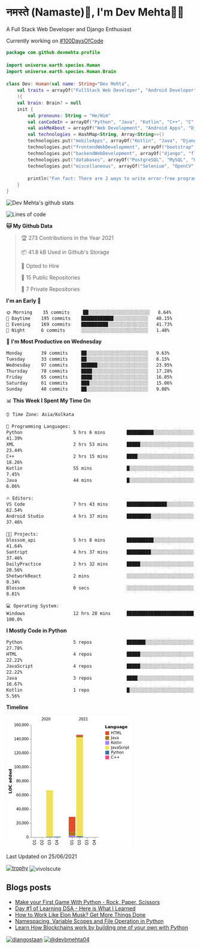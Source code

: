 # नमस्ते (Namaste):pray:, I'm Dev Mehta:man_technologist:
A Full Stack Web Developer and Django Enthusiast

Currently working on [#100DaysOfCode](https://github.com/Dev-Mehta/100DaysOfCode/)

```kotlin
package com.github.devmehta.profile

import universe.earth.species.Human
import universe.earth.species.Human.Brain

class Dev: Human(val name: String="Dev Mehta",
    val traits = arrayOf("FullStack Web Developer", "Android Developer", "React Native Developer")
    ){
    val brain: Brain? = null
    init {
        val pronouns: String = "He/Him"
        val canCodeIn = arrayOf("Python", "Java", "Kotlin", "C++", "C", "JavaScript")
        val askMeAbout = arrayOf("Web Development", "Android Apps", "Django")
        val technologies = HashMap<String, Array<String>>()
        technologies.put("mobileApps", arrayOf("Kotlin", "Java", "Django APIs"))
        technologies.put("frontendWebDevelopment", arrayOf("bootstrap", "React.js", "tailwindcss"))
        technologies.put("backendWebDevelopment", arrayOf("django", "flask"))
        technologies.put("databases", arrayOf("PostgreSQL", "MySQL", "Oracle", "SQLite3"))
        technologies.put("miscellaneous", arrayOf("Selenium", "OpenCV", "Figma", "Adobe XD", "Canva"))

        println("Fun fact: There are 2 ways to write error-free programs, only the 3rd one works")
    }
}
```
![Dev Mehta's github stats](https://github-readme-stats.vercel.app/api?username=Dev-Mehta&count_private=true&show_icons=true&theme=nightowl)

<!--START_SECTION:waka-->
![Lines of code](https://img.shields.io/badge/From%20Hello%20World%20I%27ve%20Written-242492%20lines%20of%20code-blue)

**🐱 My Github Data** 

> 🏆 273 Contributions in the Year 2021
 > 
> 📦 41.8 kB Used in Github's Storage 
 > 
> 💼 Opted to Hire
 > 
> 📜 15 Public Repositories 
 > 
> 🔑 7 Private Repositories  
 > 
**I'm an Early 🐤** 

```text
🌞 Morning    35 commits     ██░░░░░░░░░░░░░░░░░░░░░░░   8.64% 
🌆 Daytime    195 commits    ████████████░░░░░░░░░░░░░   48.15% 
🌃 Evening    169 commits    ██████████░░░░░░░░░░░░░░░   41.73% 
🌙 Night      6 commits      ░░░░░░░░░░░░░░░░░░░░░░░░░   1.48%

```
📅 **I'm Most Productive on Wednesday** 

```text
Monday       39 commits     ██░░░░░░░░░░░░░░░░░░░░░░░   9.63% 
Tuesday      33 commits     ██░░░░░░░░░░░░░░░░░░░░░░░   8.15% 
Wednesday    97 commits     ██████░░░░░░░░░░░░░░░░░░░   23.95% 
Thursday     70 commits     ████░░░░░░░░░░░░░░░░░░░░░   17.28% 
Friday       65 commits     ████░░░░░░░░░░░░░░░░░░░░░   16.05% 
Saturday     61 commits     ███░░░░░░░░░░░░░░░░░░░░░░   15.06% 
Sunday       40 commits     ██░░░░░░░░░░░░░░░░░░░░░░░   9.88%

```


📊 **This Week I Spent My Time On** 

```text
⌚︎ Time Zone: Asia/Kolkata

💬 Programming Languages: 
Python                   5 hrs 6 mins        ██████████░░░░░░░░░░░░░░░   41.39% 
XML                      2 hrs 53 mins       █████░░░░░░░░░░░░░░░░░░░░   23.44% 
C++                      2 hrs 15 mins       ████░░░░░░░░░░░░░░░░░░░░░   18.26% 
Kotlin                   55 mins             █░░░░░░░░░░░░░░░░░░░░░░░░   7.45% 
Java                     44 mins             █░░░░░░░░░░░░░░░░░░░░░░░░   6.06%

🔥 Editors: 
VS Code                  7 hrs 43 mins       ███████████████░░░░░░░░░░   62.54% 
Android Studio           4 hrs 37 mins       █████████░░░░░░░░░░░░░░░░   37.46%

🐱‍💻 Projects: 
blossom_api              5 hrs 8 mins        ██████████░░░░░░░░░░░░░░░   41.64% 
Santript                 4 hrs 37 mins       █████████░░░░░░░░░░░░░░░░   37.46% 
DailyPractice            2 hrs 32 mins       █████░░░░░░░░░░░░░░░░░░░░   20.56% 
ShetworkReact            2 mins              ░░░░░░░░░░░░░░░░░░░░░░░░░   0.34% 
Blossom                  0 secs              ░░░░░░░░░░░░░░░░░░░░░░░░░   0.01%

💻 Operating System: 
Windows                  12 hrs 20 mins      █████████████████████████   100.0%

```

**I Mostly Code in Python** 

```text
Python                   5 repos             ███████░░░░░░░░░░░░░░░░░░   27.78% 
HTML                     4 repos             █████░░░░░░░░░░░░░░░░░░░░   22.22% 
JavaScript               4 repos             █████░░░░░░░░░░░░░░░░░░░░   22.22% 
Java                     3 repos             ████░░░░░░░░░░░░░░░░░░░░░   16.67% 
Kotlin                   1 repo              █░░░░░░░░░░░░░░░░░░░░░░░░   5.56%

```


**Timeline**

![Chart not found](https://raw.githubusercontent.com/Dev-Mehta/Dev-Mehta/master/charts/bar_graph.png) 


 Last Updated on 25/06/2021
<!--END_SECTION:waka-->
[![trophy](https://github-profile-trophy.vercel.app/?username=Dev-Mehta)](https://github.com/ryo-ma/github-profile-trophy)
<img align="center" src="https://github-readme-streak-stats.herokuapp.com/?user=Dev-Mehta&" alt="vivolscute" />
## Blogs posts<!-- BLOG-POST-LIST:START -->
- [Make your First Game With Python - Rock, Paper, Scissors](https://simplifiedweb.netlify.app/make-your-first-game-with-python-rock-paper-scissors/)
- [Day #1 of Learning DSA - Here is What I Learned](https://simplifiedweb.netlify.app/day-1-of-learning-dsa-here-is-what-i-learned/)
- [How to Work Like Elon Musk? Get More Things Done](https://simplifiedweb.netlify.app/how-to-work-like-elon-musk-get-more-things-done/)
- [Namespacing, Variable Scopes and File Operation in Python](https://simplifiedweb.netlify.app/namespacing-variable-scopes-and-file-operation-in-python/)
- [Learn How Blockchains work by building one of your own with Python](https://simplifiedweb.netlify.app/learn-blockchain-by-building-one-of-your-own-with-python/)
<!-- BLOG-POST-LIST:END -->
<a href="https://instagram.com/djangostaan" target="blank"><img align="center" src="https://cdn.jsdelivr.net/npm/simple-icons@3.0.1/icons/instagram.svg" alt="djangostaan" height="30" width="30" /></a>
<a href="https://medium.com/@devbmehta04" target="blank"><img align="center" src="https://cdn.jsdelivr.net/npm/simple-icons@3.0.1/icons/medium.svg" alt="@devbmehta04" height="30" width="30" /></a>
